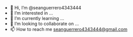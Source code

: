 - 👋 Hi, I’m @seanguerrero4343444
- 👀 I’m interested in ...
- 🌱 I’m currently learning ...
- 💞️ I’m looking to collaborate on ...
- 📫 How to reach me seanguerrero4343444@gmail.com

<!---
seanguerrero4343444/seanguerrero4343444 is a ✨ special ✨ repository because its `README.md` (this file) appears on your GitHub profile.
You can click the Preview link to take a look at your changes.
--->
